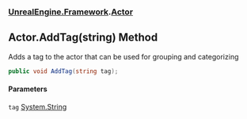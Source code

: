 ### [UnrealEngine.Framework](./UnrealEngine-Framework.md 'UnrealEngine.Framework').[Actor](./Actor.md 'UnrealEngine.Framework.Actor')
## Actor.AddTag(string) Method
Adds a tag to the actor that can be used for grouping and categorizing  
```csharp
public void AddTag(string tag);
```
#### Parameters
<a name='UnrealEngine-Framework-Actor-AddTag(string)-tag'></a>
`tag` [System.String](https://docs.microsoft.com/en-us/dotnet/api/System.String 'System.String')  
  
